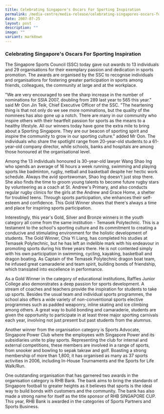 ```yaml
---
title: Celebrating Singapore's Oscars For Sporting Inspiration
permalink: /media-centre/media-release/celebrating-singapores-oscars-for-sporting-inspiration/
date: 2007-07-25
layout: post
description: ""
image: ""
variant: markdown
---
```

### **Celebrating Singapore's Oscars For Sporting Inspiration**

The Singapore Sports Council (SSC) today gave out awards to 13 individuals and 29 organisations for their exemplary passion and dedication in sports promotion. The awards are organised by the SSC to recognise individuals and organisations for fostering greater participation in sports among friends, colleagues, the community at large and at the workplace.

"We are very encouraged to see the sharp increase in the number of nominations for SSIA 2007, doubling from 289 last year to 565 this year." said Mr Oon Jin Teik, Chief Executive Officer of the SSC. "The heartening thing is that not only do we see more nominations, but the quality of the nominees has also gone up a notch. There are many in our community who inspire others with their heartfelt passion for sports as the means to a healthy lifestyle. All our winners today have gone the extra mile to bring about a Sporting Singapore. They are our beacon of sporting spirit and inspire the community to grow in our sporting culture." added Mr Oon.
The individuals who share the spotlight range from 20-year-old students to a 61-year-old company director, while schools, banks and hospitals are among those honoured at the organisational level.

Among the 13 individuals honoured is 30-year-old lawyer Wang Shao Ing who spends an average of 16 hours a week running, swimming and playing sports like badminton, rugby, netball and basketball despite her hectic work schedule. Always the avid sportswoman, Shao Ing doesn't just stop there. She also finds the time to groom young talents to become future rugby stars by volunteering as a coach at St. Andrew's Primary, and also conducts regular rugby clinics for the girls at the Andrew and Grace Home, a shelter for troubled teens. Through sports participation, she enhances their self-esteem and confidence. This Gold Winner shows that there's always a time and place for inspiring sports participation.

Interestingly, this year's Gold, Silver and Bronze winners in the youth category all come from the same institution - Temasek Polytechnic. This is a testament to the school's sporting culture and its commitment to creating a conducive and stimulating environment for the holistic development of students. The Gold Winner, Chia Yi Liang, has completed his studies at Temasek Polytechnic, but he has left an indelible mark with his endeavour in promoting sports during his three years there. He is not contented simply with his own participation in swimming, cycling, kayaking, basketball and dragon boating. As Captain of the Temasek Polytechnic dragon boat team, he infused great camaraderie and team spirit, building bonds of friendship, which translated into excellence in performance.

As a Gold Winner in the category of educational institutions, Raffles Junior College also demonstrates a deep passion for sports development. A stream of coaches and teachers provide the inspiration for students to take up sports. Besides the usual team and individual sports programmes, the school also offers a wide variety of non-conventional sports elective programmes such as padded weaponry, inline skating and ice climbing among others. A great way to build bonding and camaraderie, students are given the opportunity to participate in at least three major sporting carnivals each year, involving not just present but past students from the alumnus.

Another winner from the organisation category is Sports Advocate, Singapore Power Club where the employees with Singapore Power and its subsidiaries unite to play sports. Representing the club for internal and external competitions, these members are involved in a range of sports, from snooker and bowling to sepak takraw and golf. Boasting a strong membership of more than 1,800, it has organised as many as 37 sports activities in 2006, including In-House Tournaments and the Sports for Life Walk/Run.

One outstanding organisation that has garnered two awards in the organisation category is RHB Bank. The bank aims to bring the standards of Singapore football to greater heights as it believes that sports is the ideal way to build bonds with customers and the community. The bank has also made a strong name for itself as the title sponsor of RHB SINGAPORE CUP. This year, RHB Bank is awarded in the categories of Sports Partners and Sports Business.


